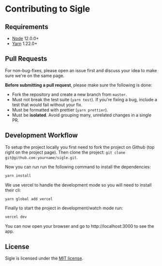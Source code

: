 # Contributing to Sigle

## Requirements

- [Node](https://nodejs.org/en/) 12.0.0+
- [Yarn](https://classic.yarnpkg.com/en/) 1.22.0+

## Pull Requests

For non-bug-fixes, please open an issue first and discuss your idea to make sure we're on the same page.

**Before submitting a pull request**, please make sure the following is done:

- Fork the repository and create a new branch from `master`.
- Must not break the test suite (`yarn test`). If you're fixing a bug, include a test that would fail without your fix.
- Must be formatted with prettier (`yarn prettier`).
- Must be **isolated**. Avoid grouping many, unrelated changes in a single PR.

## Development Workflow

To setup the project locally you first need to fork the project on Github (top right on the project page). Then clone the project: `git clone git@github.com:yourname/sigle.git`.

Now you can run run the following command to install the dependencies:

```sh
yarn install
```

We use vercel to handle the development mode so you will need to install their cli:

```sh
yarn global add vercel
```

Finally to start the project in development/watch mode run:

```sh
vercel dev
```

You can now open your browser and go to http://localhost:3000 to see the app.

## License

Sigle is licensed under the [MIT license](https://github.com/pradel/sigle/blob/master/LICENSE).
